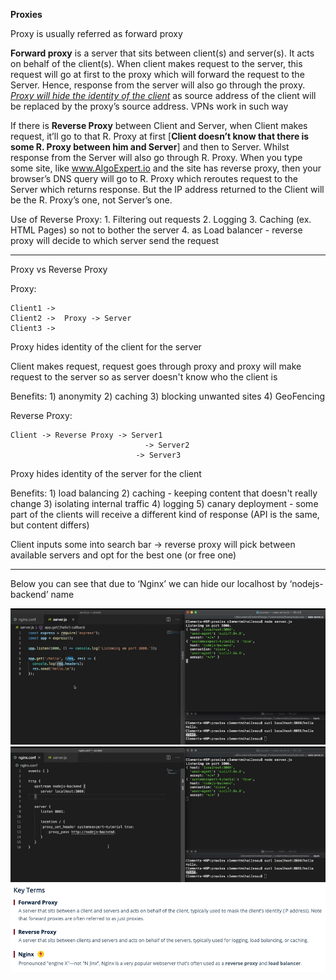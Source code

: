 **Proxies**

Proxy is usually referred as forward proxy

**Forward proxy** is a server that sits between client(s) and server(s). It acts on behalf of the client(s).
When client makes request to the server, this request will go at first to the proxy which will forward the request to the Server. Hence, response from the server will also go through the proxy.
<ins><i>Proxy will hide the identity of the client</i></ins> as source address of the client will be replaced by the proxy’s source address. VPNs work in such way

If there is **Reverse Proxy** between Client and Server, when Client makes request, it’ll go to that R. Proxy at first [**Client doesn’t know that there is some R. Proxy between him and Server**] and then to Server. Whilst response from the Server will also go through R. Proxy.
When you type some site, like www.AlgoExpert.io and the site has reverse proxy, then your browser’s DNS query will go to R. Proxy which reroutes request to the Server which returns response. But the IP address returned to the Client will be the R. Proxy’s one, not Server’s one.

Use of Reverse Proxy: 1. Filtering out requests 2. Logging 3. Caching (ex. HTML Pages) so not to bother the server 4. as Load balancer - reverse proxy will decide to which server send the request


**********************
Proxy vs Reverse Proxy

Proxy:
```
Client1	->	
Client2	->	Proxy -> Server
Client3 ->
```
Proxy hides identity of the client for the server

Client makes request, request goes through proxy and proxy will make request to the server so as
server doesn't know who the client is

Benefits: 1) anonymity 2) caching 3) blocking unwanted sites 4) GeoFencing

Reverse Proxy:
```
Client -> Reverse Proxy -> Server1
			                  -> Server2
		                    -> Server3
```
Proxy hides identity of the server for the client

Benefits: 1) load balancing 2) caching - keeping content that doesn't really change 3) isolating internal traffic 4) logging 5) canary deployment - some part of the clients will receive a different kind of response (API is the same, but content differs)

Client inputs some into search bar -> reverse proxy will pick between available servers and opt for the best one (or free one)
***********************



Below you can see that due to ‘Nginx’ we can hide our localhost by ‘nodejs-backend’ name

![Alt text](ImageRepo/Proxies_first.png?raw=true)
![Alt text](ImageRepo/Proxies_second.png?raw=true)
![Alt text](ImageRepo/Proxies_third.png?raw=true)
